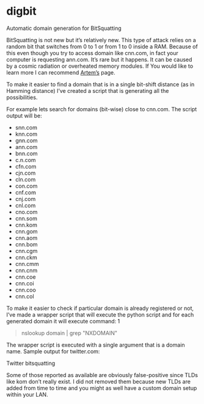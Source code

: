 digbit
======

Automatic domain generation for BitSquatting

BitSquatting is not new but it’s relatively new. This type of attack relies on a random bit that switches from 0 to 1 or from 1 to 0 inside a RAM. Because of this even though you try to access domain like cnn.com, in fact your computer is requesting ann.com. It’s rare but it happens. It can be caused by a cosmic radiation or overheated memory modules. If You would like to learn more I can recommend [Artem’s](http://dinaburg.org/bitsquatting.html) page.

To make it easier to find a domain that is in a single bit-shift distance (as in Hamming distance) I’ve created a script that is generating all the possibilities.

For example lets search for domains (bit-wise) close to cnn.com. The script output will be:

* snn.com 
* knn.com 
* gnn.com 
* ann.com 
* bnn.com 
* c.n.com 
* cfn.com 
* cjn.com 
* cln.com 
* con.com 
* cnf.com 
* cnj.com 
* cnl.com 
* cno.com 
* cnn.som 
* cnn.kom 
* cnn.gom 
* cnn.aom 
* cnn.bom 
* cnn.cgm 
* cnn.ckm 
* cnn.cmm 
* cnn.cnm 
* cnn.coe 
* cnn.coi 
* cnn.coo 
* cnn.col

To make it easier to check if particular domain is already registered or not, I’ve made a wrapper script that will execute the python script and for each generated domain it will execute command:
1
	
> nslookup domain | grep "NXDOMAIN"

The wrapper script is executed with a single argument that is a domain name. Sample output for twitter.com:

Twitter bitsquatting

Some of those reported as available are obviously false-positive since TLDs like kom don’t really exist. I did not removed them because new TLDs are added from time to time and you might as well have a custom domain setup within your LAN.
